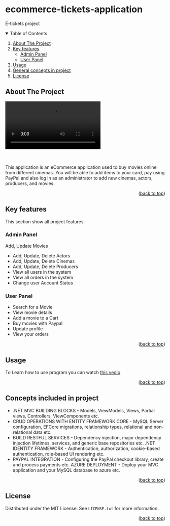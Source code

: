 # ecommerce-tickets-application
E-tickets project
<!-- TABLE OF CONTENTS -->
<details open="open">
  <summary>Table of Contents</summary>
  <ol>
    <li>
      <a href="#about-the-project">About The Project</a>
      </li>
    <li>
      <a href="#Key-features">Key features</a>
      <ul>
        <li><a href="#Admin-Panel">Admin Panel</a></li>
        <li><a href="#User-Panel">User Panel</a></li>
      </ul>
    </li>
    <li><a href="#usage">Usage</a></li>
    <li><a href="#Concepts-included-in-project">General concepts in project</a></li>
    <li><a href="#license">License</a></li>
    </ol>
</details>



<!-- ABOUT THE PROJECT -->
## About The Project
![caption](https://github.com/Mohamed-Hamdy/ecommerce-tickets-application/blob/master/images/project%20Run.mp4)

<br><br>
This application is an eCommerce application used to buy movies online from different cinemas. You will be able to add items to your card, pay using PayPal and also log in as an administrator to add new cinemas, actors, producers, and movies. 

<p align="right">(<a href="#top">back to top</a>)</p>


<!-- GETTING STARTED -->
## Key features
This section show all project features  

### Admin Panel
Add, Update Movies
* Add, Update, Delete Actors
* Add, Update, Delete Cinemas
* Add, Update, Delete Producers
* View all users in the system
* View all orders in the system
* Change user Account Status  

### User Panel
* Search for a Movie
* View movie details
* Add a movie to a Cart
* Buy movies with Paypal
* Update profile
* View your orders

<p align="right">(<a href="#top">back to top</a>)</p>


<!-- USAGE EXAMPLES -->
## Usage
To Learn how to use program you can watch <a href="https://github.com/Mohamed-Hamdy/ecommerce-tickets-application/blob/master/images/project%20Run.mp4">this vedio</a>

<p align="right">(<a href="#top">back to top</a>)</p>



<!-- Project development stages -->
## Concepts included in project

* .NET MVC BUILDING BLOCKS - Models, ViewModels, Views, Partial views, Controllers, ViewComponents etc.
* CRUD OPERATIONS WITH ENTITY FRAMEWORK CORE - MySQL Server configuration, EFCore migrations, relationship types, relational and non-relational data etc.
* BUILD RESTFUL SERVICES - Dependency injection, major dependency injection lifetimes, services, and generic base repositories etc.
.NET IDENTITY FRAMEWORK - Authentication, authorization, cookie-based authentication, role-based UI rendering etc.
* PAYPAL INTEGRATION - Configuring the PayPal checkout library, create and process payments etc.
AZURE DEPLOYMENT - Deploy your MVC application and your MySQL database to azure etc.

<p align="right">(<a href="#top">back to top</a>)</p>


<!-- LICENSE -->
## License

Distributed under the MIT License. See `LICENSE.txt` for more information.

<p align="right">(<a href="#top">back to top</a>)</p>
